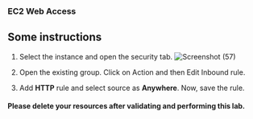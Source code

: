 ### EC2 Web Access

## Some instructions

1.	Select the instance and open the security tab. ![Screenshot (57)](https://user-images.githubusercontent.com/84078733/192540490-f12407b4-ef38-43e9-9236-d2434bf5a793.png)

2.	Open the existing group. Click on Action and then Edit Inbound rule.
3.	Add **HTTP** rule and select source as **Anywhere**. Now, save the rule.

#### Please delete your resources after validating and performing this lab.
